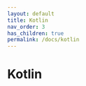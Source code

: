 ```yaml
---
layout: default
title: Kotlin
nav_order: 3
has_children: true
permalink: /docs/kotlin
---
```


# Kotlin
